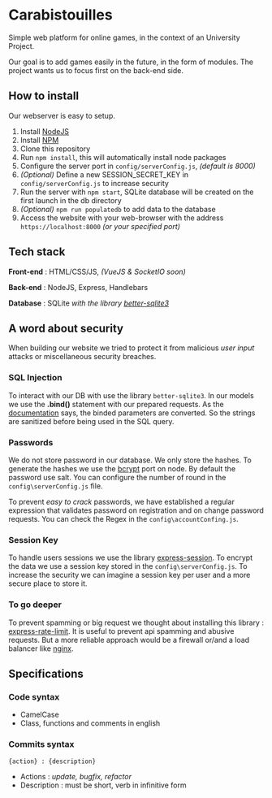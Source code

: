 # Carabistouilles

Simple web platform for online games, in the context of an University Project.

Our goal is to add games easily in the future, in the form of modules. The project wants us to focus first on the back-end side.

## How to install

Our webserver is easy to setup.

1. Install [NodeJS](https://nodejs.org/en/)
2. Install [NPM](https://www.npmjs.com/)
3. Clone this repository
4. Run `npm install`, this will automatically install node packages
5. Configure the server port in `config/serverConfig.js`, *(default is 8000)*
6. *(Optional)* Define a new SESSION_SECRET_KEY in `config/serverConfig.js` to increase security
7. Run the server with `npm start`, SQLite database will be created on the first launch in the db directory
8. *(Optional)* `npm run populatedb` to add data to the database
9. Access the website with your web-browser with the address `https://localhost:8000` *(or your specified port)*

## Tech stack

**Front-end** : HTML/CSS/JS, *(VueJS & SocketIO soon)*

**Back-end** : NodeJS, Express, Handlebars

**Database** : SQLite *with the library [better-sqlite3](https://github.com/JoshuaWise/better-sqlite3)*

## A word about security

When building our website we tried to protect it from malicious *user input* attacks or miscellaneous security breaches.

### SQL Injection

To interact with our DB with use the library `better-sqlite3`. In our models we use the **.bind()** statement with our prepared requests. As the [documentation](https://github.com/JoshuaWise/better-sqlite3/blob/master/docs/api.md#binding-parameters) says, the binded parameters are converted. So the strings are sanitized before being used in the SQL query.

### Passwords

We do not store password in our database. We only store the hashes. To generate the hashes we use the [bcrypt](https://www.npmjs.com/package/bcrypt) port on node. By default the password use salt. You can configure the number of round in the `config\serverConfig.js` file.

To prevent *easy to crack* passwords, we have established a regular expression that validates password on registration and on change password requests. You can check the Regex in the `config\accountConfing.js`.

### Session Key

To handle users sessions we use the library [express-session](https://github.com/expressjs/session). To encrypt the data we use a session key stored in the `config\serverConfig.js`. To increase the security we can imagine a session key per user and a more secure place to store it.

### To go deeper

To prevent spamming or big request we thought about installing this library : [express-rate-limit](https://www.npmjs.com/package/express-rate-limit). It is useful to prevent api spamming and abusive requests. But a more reliable approach would be a firewall or/and a load balancer like [nginx](https://nginx.org/).

## Specifications

### Code syntax

- CamelCase
- Class, functions and comments in english

### Commits syntax

```
{action} : {description}
```

- Actions : *update, bugfix, refactor*
- Description : must be short, verb in infinitive form